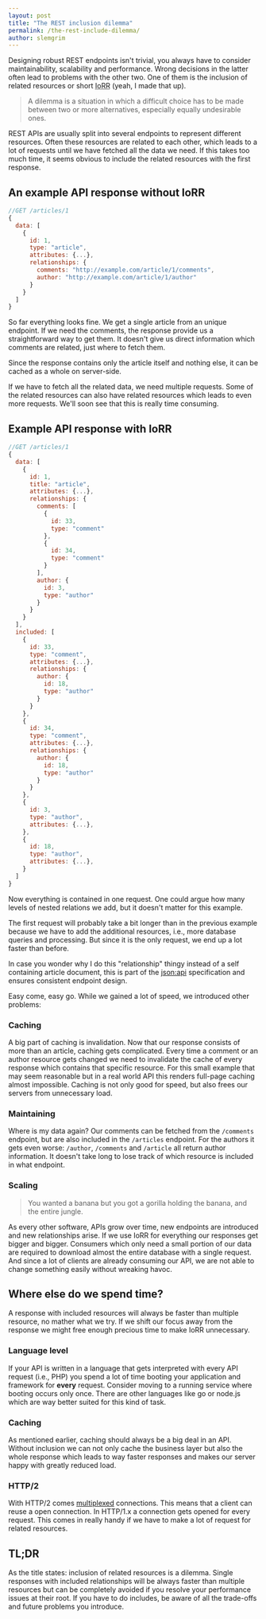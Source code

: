 ```yaml
---
layout: post
title: "The REST inclusion dilemma"
permalink: /the-rest-include-dilemma/
author: slemgrim
--- 
```


Designing robust REST endpoints isn't trivial, you always have to consider maintainability, 
scalability and performance. Wrong decisions in the latter often lead to problems with 
the other two. One of them is the inclusion of related resources or short
<abbr title="Inclusion of related resources">IoRR</abbr> (yeah, I made that up).

> A dilemma is a situation in which a difficult choice has to be made between two 
> or more alternatives, especially equally undesirable ones.

REST APIs are usually split into several endpoints to represent different resources. 
Often these resources are related to each other, which leads to a lot of requests until 
we have fetched all the data we need. If this takes too much time, 
it seems obvious to include the related resources with the first response.

An example API response without IoRR
---

```js
//GET /articles/1
{
  data: [
    {
      id: 1,
      type: "article",
      attributes: {...},
      relationships: {
        comments: "http://example.com/article/1/comments",
        author: "http://example.com/article/1/author"
      }
    }
  ]
}
```

So far everything looks fine. We get a single article from an unique endpoint. 
If we need the comments, the response provide us a straightforward way to get them. 
It doesn't give us direct information which comments are related, just where to fetch them. 

<div class="message message--info">
Since the response contains only the article itself and nothing else, 
it can be cached as a whole on server-side. 
</div>

If we have to fetch all the related data, we need multiple requests. Some of the related 
resources can also have related resources which leads to even more requests. 
We'll soon see that this is really time consuming.

Example API response with IoRR
---

```js
//GET /articles/1
{
  data: [
    {
      id: 1,
      title: "article",
      attributes: {...},
      relationships: {
        comments: [
          {
            id: 33,
            type: "comment"
          },
          {
            id: 34,
            type: "comment"
          }
        ],
        author: {
          id: 3,
          type: "author"
        }
      }
    }
  ],
  included: [
    {
      id: 33,
      type: "comment",
      attributes: {...},
      relationships: {
        author: {
          id: 18,
          type: "author"
        }
      }
    },
    {
      id: 34,
      type: "comment",
      attributes: {...},
      relationships: {
        author: {
          id: 18,
          type: "author"
        }
      }
    },
    {
      id: 3,
      type: "author",
      attributes: {...},
    },
    {
      id: 18,
      type: "author",
      attributes: {...},
    }
  ]
}
```

Now everything is contained in one request. One could argue how many levels of nested 
relations we add, but it doesn't matter for this example. 

The first request will probably take a bit longer than in the previous example 
because we have to add the additional resources, i.e., more database queries and processing. 
But since it is the only request, we end up a lot faster than before.

<div class="message message--info">
In case you wonder why I do this "relationship" thingy instead of a self containing article 
document, this is part of the <a target="_blank" href="http://jsonapi.org/">json:api</a>
specification and ensures consistent endpoint design.
</div>

Easy come, easy go. While we gained a lot of speed, we introduced other problems:
        
### Caching

A big part of caching is invalidation. Now that our response consists of more than an article, 
caching gets complicated. Every time a comment or an author resource gets changed we need 
to invalidate the cache of every response which contains that specific resource. 
For this small example that may seem reasonable but in a real world API this renders full-page
caching almost impossible. Caching is not only good for speed, 
but also frees our servers from unnecessary load. 
 
### Maintaining

Where is my data again? Our comments can be fetched from the ```/comments``` endpoint, 
but are also included in the ```/articles``` endpoint. For the authors it gets even worse: 
```/author```, ```/comments``` and ```/article``` all return author information. 
It doesn't take long to lose track of which resource is included in what endpoint. 

### Scaling

> You wanted a banana but you got a gorilla holding the banana, and the entire jungle.

As every other software, APIs grow over time, new endpoints are introduced 
and new relationships arise. If we use IoRR for everything our responses get bigger and bigger.
Consumers which only need a small portion of our data are required to download almost the 
entire database with a single request. And since a lot of clients are already consuming
our API, we are not able to change something easily without wreaking havoc.

Where else do we spend time?
---

A response with included resources will always be faster than multiple resource, 
no mather what we try. If we shift our focus away from the response we might free enough 
precious time to make IoRR unnecessary. 

### Language level

If your API is written in a language that gets interpreted with every API request (i.e., PHP) 
you spend a lot of time booting your application and framework for **every** request. 
Consider moving to a running service where booting occurs only once. 
There are other languages like go or node.js which are way better suited for this kind of task. 

### Caching

As mentioned earlier, caching should always be a big deal in an API. Without inclusion we 
can not only cache the business layer but also the whole response which leads to way 
faster responses and makes our server happy with greatly reduced load. 

### HTTP/2

With HTTP/2 comes [multiplexed](https://http2.github.io/faq/#why-is-http2-multiplexed) 
connections. This means that a client can reuse a open connection. 
In HTTP/1.x a connection gets opened for every request. 
This comes in really handy if we have to make a lot of request for related resources.

TL;DR
---

As the title states: inclusion of related resources is a dilemma. 
Single responses with included relationships will be always faster than multiple 
resources but can be completely avoided if you resolve your performance issues at their root. 
If you have to do includes, be aware of all the trade-offs and future problems you introduce. 